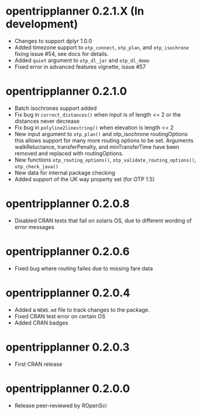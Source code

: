 # opentripplanner 0.2.1.X (In development)

* Changes to support dplyr 1.0.0
* Added timezone support to `otp_connect`, `otp_plan`, and `otp_isochrone` fixing issue #54, see docs for details.
* Added `quiet` argument to `otp_dl_jar` and `otp_dl_demo`
* Fixed error in advanced features vignette, issue #57


# opentripplanner 0.2.1.0

* Batch isochrones support added
* Fix bug in `correct_distances()` when input is of length <= 2 or the distances never decrease
* Fix bug in `polyline2linestring()` when elevation is length <= 2
* New input argument to `otp_plan()` and otp_isochrone routingOptions this allows support
    for many more routing options to be set. Arguments walkReluctance, transferPenalty, and
    minTransferTime have been removed and replaced with routingOptions.
* New functions `otp_routing_options()`, `otp_validate_routing_options()`, `otp_check_java()`
* New data for internal package checking
* Added support of the UK way property set (for OTP 1.5)

# opentripplanner 0.2.0.8

* Disabled CRAN tests that fail on solaris OS, due to different wording of error messages

# opentripplanner 0.2.0.6

* Fixed bug where routing failes due to missing fare data

# opentripplanner 0.2.0.4

* Added a `NEWS.md` file to track changes to the package.
* Fixed CRAN test error on certain OS
* Added CRAN badges 

# opentripplanner 0.2.0.3

* First CRAN release

# opentripplanner 0.2.0.0

* Release peer-reviewed by ROpenSci
